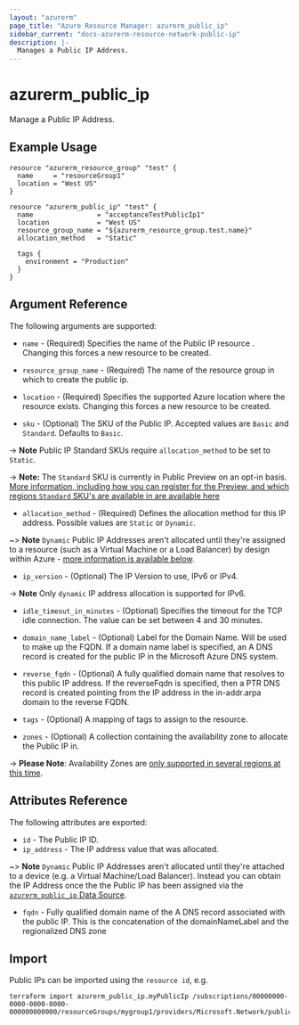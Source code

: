 ```yaml
---
layout: "azurerm"
page_title: "Azure Resource Manager: azurerm_public_ip"
sidebar_current: "docs-azurerm-resource-network-public-ip"
description: |-
  Manages a Public IP Address.
---
```


# azurerm_public_ip

Manage a Public IP Address.

## Example Usage

```hcl
resource "azurerm_resource_group" "test" {
  name     = "resourceGroup1"
  location = "West US"
}

resource "azurerm_public_ip" "test" {
  name                = "acceptanceTestPublicIp1"
  location            = "West US"
  resource_group_name = "${azurerm_resource_group.test.name}"
  allocation_method   = "Static"

  tags {
    environment = "Production"
  }
}
```

## Argument Reference

The following arguments are supported:

* `name` - (Required) Specifies the name of the Public IP resource . Changing this forces a
    new resource to be created.

* `resource_group_name` - (Required) The name of the resource group in which to
    create the public ip.

* `location` - (Required) Specifies the supported Azure location where the resource exists. Changing this forces a new resource to be created.

* `sku` - (Optional) The SKU of the Public IP. Accepted values are `Basic` and `Standard`. Defaults to `Basic`.

-> **Note** Public IP Standard SKUs require `allocation_method` to be set to `Static`.

-> **Note:** The `Standard` SKU is currently in Public Preview on an opt-in basis. [More information, including how you can register for the Preview, and which regions `Standard` SKU's are available in are available here](https://docs.microsoft.com/en-us/azure/load-balancer/load-balancer-standard-overview)

* `allocation_method` - (Required)  Defines the allocation method for this IP address. Possible values are `Static` or `Dynamic`.

~> **Note** `Dynamic` Public IP Addresses aren't allocated until they're assigned to a resource (such as a Virtual Machine or a Load Balancer) by design within Azure - [more information is available below](#ip_address).

* `ip_version` - (Optional) The IP Version to use, IPv6 or IPv4.

-> **Note** Only `dynamic` IP address allocation is supported for IPv6.

* `idle_timeout_in_minutes` - (Optional) Specifies the timeout for the TCP idle connection. The value can be set between 4 and 30 minutes.

* `domain_name_label` - (Optional) Label for the Domain Name. Will be used to make up the FQDN.  If a domain name label is specified, an A DNS record is created for the public IP in the Microsoft Azure DNS system.

* `reverse_fqdn` - (Optional) A fully qualified domain name that resolves to this public IP address. If the reverseFqdn is specified, then a PTR DNS record is created pointing from the IP address in the in-addr.arpa domain to the reverse FQDN.

* `tags` - (Optional) A mapping of tags to assign to the resource.

* `zones` - (Optional) A collection containing the availability zone to allocate the Public IP in.

-> **Please Note**: Availability Zones are [only supported in several regions at this time](https://docs.microsoft.com/en-us/azure/availability-zones/az-overview).

## Attributes Reference

The following attributes are exported:

* `id` - The Public IP ID.
* `ip_address` - The IP address value that was allocated.

~> **Note** `Dynamic` Public IP Addresses aren't allocated until they're attached to a device (e.g. a Virtual Machine/Load Balancer). Instead you can obtain the IP Address once the the Public IP has been assigned via the [`azurerm_public_ip` Data Source](../d/public_ip.html).

* `fqdn` - Fully qualified domain name of the A DNS record associated with the public IP. This is the concatenation of the domainNameLabel and the regionalized DNS zone


## Import

Public IPs can be imported using the `resource id`, e.g.

```shell
terraform import azurerm_public_ip.myPublicIp /subscriptions/00000000-0000-0000-0000-000000000000/resourceGroups/mygroup1/providers/Microsoft.Network/publicIPAddresses/myPublicIpAddress1
```
